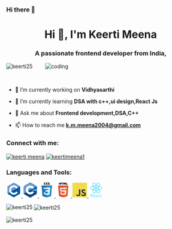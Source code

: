 ### Hi there 👋

<h1 align="center">Hi 👋, I'm Keerti Meena</h1>
<h3 align="center">A passionate frontend developer from India,</h3>
<img  align="right"  width="400"alt="coding" src="https://www.freepik.com/free-vector/cute-girl-hacker-operating-laptop-cartoon-vector-icon-illustration-people-technology-isolated-flat_65309450.htm#query=female%20developer&position=2&from_view=keyword&track=ais&uuid=269ed5b7-67e9-49d7-9c97-2181fa8882b0">


<p align="left"> <img src="https://komarev.com/ghpvc/?username=keerti25&label=Profile%20views&color=0e75b6&style=flat" alt="keerti25" /> </p>

<p align="left"> <a href="https://twitter.com/" target="blank"><img src="https://img.shields.io/twitter/follow/?logo=twitter&style=for-the-badge" alt="" /></a> </p>

- 🔭 I’m currently working on **Vidhyasarthi**

- 🌱 I’m currently learning **DSA with c++,ui design,React Js**

- 💬 Ask me about **Frontend development,DSA,C++**

- 📫 How to reach me **k.m.meena2004@gmail.com**

<h3 align="left">Connect with me:</h3>
<p align="left">
<a href="https://linkedin.com/in/keerti meena" target="blank"><img align="center" src="https://raw.githubusercontent.com/rahuldkjain/github-profile-readme-generator/master/src/images/icons/Social/linked-in-alt.svg" alt="keerti meena" height="30" width="40" /></a>
<a href="https://www.leetcode.com/keertimeena1" target="blank"><img align="center" src="https://raw.githubusercontent.com/rahuldkjain/github-profile-readme-generator/master/src/images/icons/Social/leet-code.svg" alt="keertimeena1" height="30" width="40" /></a>
</p>

<h3 align="left">Languages and Tools:</h3>
<p align="left"> <a href="https://www.cprogramming.com/" target="_blank" rel="noreferrer"> <img src="https://raw.githubusercontent.com/devicons/devicon/master/icons/c/c-original.svg" alt="c" width="40" height="40"/> </a> <a href="https://www.w3schools.com/cpp/" target="_blank" rel="noreferrer"> <img src="https://raw.githubusercontent.com/devicons/devicon/master/icons/cplusplus/cplusplus-original.svg" alt="cplusplus" width="40" height="40"/> </a> <a href="https://www.w3schools.com/css/" target="_blank" rel="noreferrer"> <img src="https://raw.githubusercontent.com/devicons/devicon/master/icons/css3/css3-original-wordmark.svg" alt="css3" width="40" height="40"/> </a> <a href="https://www.w3.org/html/" target="_blank" rel="noreferrer"> <img src="https://raw.githubusercontent.com/devicons/devicon/master/icons/html5/html5-original-wordmark.svg" alt="html5" width="40" height="40"/> </a> <a href="https://developer.mozilla.org/en-US/docs/Web/JavaScript" target="_blank" rel="noreferrer"> <img src="https://raw.githubusercontent.com/devicons/devicon/master/icons/javascript/javascript-original.svg" alt="javascript" width="40" height="40"/> </a> <a href="https://reactjs.org/" target="_blank" rel="noreferrer"> <img src="https://raw.githubusercontent.com/devicons/devicon/master/icons/react/react-original-wordmark.svg" alt="react" width="40" height="40"/> </a> </p>

<p><img align="left" src="https://github-readme-stats.vercel.app/api/top-langs?username=keerti25&show_icons=true&locale=en&layout=compact" alt="keerti25" /></p>

<p>&nbsp;<img align="center" src="https://github-readme-stats.vercel.app/api?username=keerti25&show_icons=true&locale=en" alt="keerti25" /></p>

<p><img align="center" src="https://github-readme-streak-stats.herokuapp.com/?user=keerti25&" alt="keerti25" /></p>

